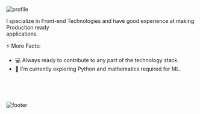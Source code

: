 ![profile](https://user-images.githubusercontent.com/7629288/195146088-c0e926f6-68cb-432e-80ca-3cd10bbdc793.svg)

I specialize in Front-end Technologies and have good experience at making Production ready  <br />applications.

⚡ More Facts:
- :computer: Always ready to contribute to any part of the technology stack.
- :snake: I'm currently exploring Python and mathematics required for ML.



<br />
<br />
<br />


![footer](https://user-images.githubusercontent.com/7629288/195146628-6c34d7be-0e8c-4692-83b8-9da64a63aa7e.svg)


